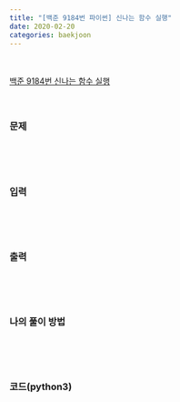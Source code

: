 ```yaml
---
title: "[백준 9184번 파이썬] 신나는 함수 실행"
date: 2020-02-20
categories: baekjoon
---
```


<br><br>
[백준 9184번 신나는 함수 실행](https://www.acmicpc.net/problem/9184)
<br><br><br>

### 문제<br>


<br><br><br>


### 입력<br>


<br><br><br>


### 출력<br>

<br><br><br>


### 나의 풀이 방법<br>



<br><br><br>


### 코드(python3)
```python

```
